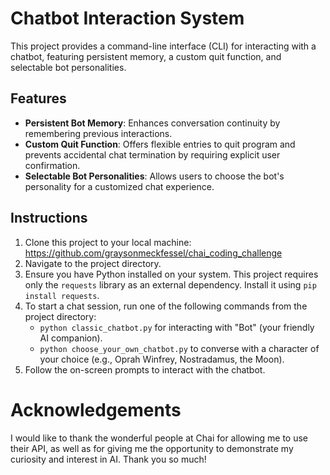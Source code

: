 # Chatbot Interaction System

This project provides a command-line interface (CLI) for interacting with a chatbot, featuring persistent memory, a custom quit function, and selectable bot personalities.

## Features

-   **Persistent Bot Memory**: Enhances conversation continuity by remembering previous interactions.
-   **Custom Quit Function**: Offers flexible entries to quit program and prevents accidental chat termination by requiring explicit user confirmation.
-   **Selectable Bot Personalities**: Allows users to choose the bot's personality for a customized chat experience.

## Instructions

1.  Clone this project to your local machine: https://github.com/graysonmeckfessel/chai_coding_challenge
2.  Navigate to the project directory.
3.  Ensure you have Python installed on your system. This project requires only the `requests` library as an external dependency. Install it using `pip install requests`.
4.  To start a chat session, run one of the following commands from the project directory:
    -   `python classic_chatbot.py` for interacting with "Bot" (your friendly AI companion).
    -   `python choose_your_own_chatbot.py` to converse with a character of your choice (e.g., Oprah Winfrey, Nostradamus, the Moon).
5.  Follow the on-screen prompts to interact with the chatbot.

# Acknowledgements

I would like to thank the wonderful people at Chai for allowing me to use their API, as well as for giving me the opportunity to demonstrate my curiosity and interest in AI. Thank you so much!